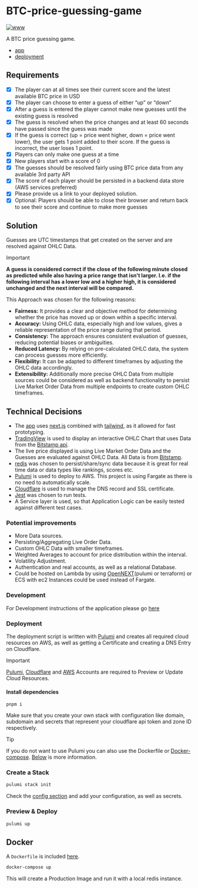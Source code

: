 # BTC-price-guessing-game

[![www](https://img.shields.io/badge/docs-online-green)](https://btc-game.nicozweifel.com/)

A BTC price guessing game.

- [app](/app)
- [deployment](index.ts)

## Requirements

- [x] The player can at all times see their current score and the latest available BTC price in USD
- [x] The player can choose to enter a guess of either “up” or “down“
- [x] After a guess is entered the player cannot make new guesses until the existing guess is resolved
- [x] The guess is resolved when the price changes and at least 60 seconds have passed since the guess was made
- [x] If the guess is correct (up = price went higher, down = price went lower), the user gets 1 point added to their score. If the guess is incorrect, the user loses 1 point.
- [x] Players can only make one guess at a time
- [x] New players start with a score of 0
- [x] The guesses should be resolved fairly using BTC price data from any available 3rd party API
- [x] The score of each player should be persisted in a backend data store (AWS services preferred)
- [x] Please provide us a link to your deployed solution.
- [x] Optional: Players should be able to close their browser and return back to see their score and continue to make more guesses

## Solution

Guesses are UTC timestamps that get created on the server and are resolved against OHLC Data.

> [!IMPORTANT]
> **A guess is considered correct if the close of the following minute closed as predicted while also having a price range that isn't larger. I.e. if the following interval has a lower low and a higher high, it is considered unchanged and the next interval will be compared.**

This Approach was chosen for the following reasons:

- **Fairness:** It provides a clear and objective method for determining whether the price has moved up or down within a specific interval.
- **Accuracy:** Using OHLC data, especially high and low values, gives a reliable representation of the price range during that period.
- **Consistency:** The approach ensures consistent evaluation of guesses, reducing potential biases or ambiguities.
- **Reduced Latency:** By relying on pre-calculated OHLC data, the system can process guesses more efficiently.
- **Flexibility:** It can be adapted to different timeframes by adjusting the OHLC data accordingly.
- **Extensibility:** Additionally more precise OHLC Data from multiple sources could be considered as well as backend functionality to persist Live Market Order Data from multiple endpoints to create custom OHLC timeframes.

## Technical Decisions

- The [app](/app) uses [next.js](https://nextjs.org/) combined with [tailwind](https://tailwindui.com/), as it allowed for fast prototyping.
- [TradingView](https://www.tradingview.com/widget/advanced-chart/) is used to display an interactive OHLC Chart that uses Data from the [Bitstamp api](https://www.bitstamp.net/api/).
- The live price displayed is using Live Market Order Data and the Guesses are evaluated against OHLC Data. All Data is from [Bitstamp](https://www.bitstamp.net/api/).
- [redis](https://redis.io/) was chosen to persist/share/sync data because it is great for real time data or data types like rankings, scores etc.
- [Pulumi](https://www.pulumi.com/docs/) is used to deploy to AWS. This project is using Fargate as there is no need to automatically scale. 
- [Cloudflare](https://www.cloudflare.com/) is used to manage the DNS record and SSL certificate.
- [Jest](https://jestjs.io/) was chosen to run tests. 
- A Service layer is used, so that Application Logic can be easily tested against different test cases.

### Potential improvements

- More Data sources.
- Persisting/Aggregating Live Order Data.
- Custom OHLC Data with smaller timeframes.
- Weighted Averages to account for price distribution within the interval.
- Volatility Adjustment.
- Authentication and real accounts, as well as a relational Database.
- Could be hosted on Lambda by using [OpenNEXT](https://open-next.js.org/)(pulumi or terraform) or ECS with ec2 Instances could be used instead of Fargate.

### Development

For Development instructions of the application please go [here](/app/README.md)

### Deployment

The deployment script is written with [Pulumi](https://www.pulumi.com/docs/) and creates all required cloud resources on AWS, as well as getting a Certificate and creating a DNS Entry on Cloudflare.

> [!IMPORTANT]
> [Pulumi](https://www.pulumi.com/docs/), [Cloudflare](https://www.cloudflare.com/) and [AWS](https://aws.amazon.com/) Accounts are required to Preview or Update Cloud Resources.


#### Install dependencies
```
pnpm i
```

Make sure that you create your own stack with configuration like domain, subdomain and secrets that represent your cloudflare api token and zone ID respectively.

> [!TIP]  
> If you do not want to use Pulumi you can also use the Dockerfile or [Docker-compose](https://docs.docker.com/compose/). [Below](#Docker) is more information.

### Create a Stack


```bash
pulumi stack init
```

Check the [config section](https://www.pulumi.com/docs/concepts/config/) and add your configuration, as well as secrets. 

### Preview & Deploy

```bash
pulumi up
```

## Docker

A `Dockerfile` is included [here](/app/Dockerfile).


```bash
docker-compose up
```

This will create a Production Image and run it with a local redis instance.
